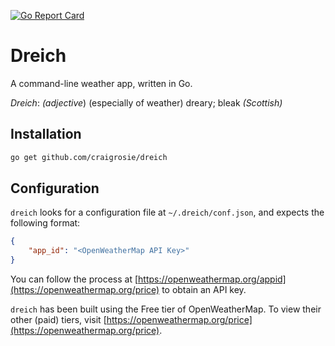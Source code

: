 [![Go Report Card](https://goreportcard.com/badge/github.com/craigrosie/dreich)](https://goreportcard.com/report/github.com/craigrosie/dreich)

# Dreich

A command-line weather app, written in Go.

*Dreich*: _(adjective_) (especially of weather) dreary; bleak _(Scottish)_

## Installation

```bash
go get github.com/craigrosie/dreich
```

## Configuration

`dreich` looks for a configuration file at `~/.dreich/conf.json`, and expects the following format:

```json
{
    "app_id": "<OpenWeatherMap API Key>"
}
```

You can follow the process at [https://openweathermap.org/appid](https://openweathermap.org/price) to obtain an API key.

`dreich` has been built using the Free tier of OpenWeatherMap. To view their other (paid) tiers, visit [https://openweathermap.org/price](https://openweathermap.org/price).
